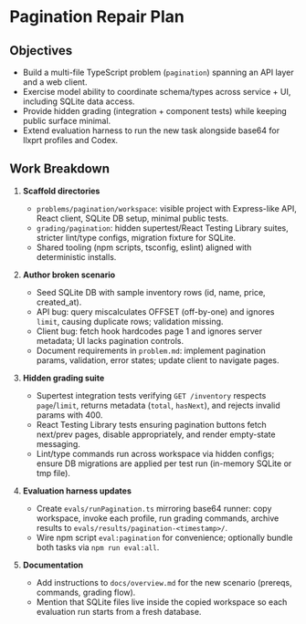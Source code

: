 # Pagination Repair Plan

## Objectives
- Build a multi-file TypeScript problem (`pagination`) spanning an API layer and a web client.
- Exercise model ability to coordinate schema/types across service + UI, including SQLite data access.
- Provide hidden grading (integration + component tests) while keeping public surface minimal.
- Extend evaluation harness to run the new task alongside base64 for llxprt profiles and Codex.

## Work Breakdown

1. **Scaffold directories**
   - `problems/pagination/workspace`: visible project with Express-like API, React client, SQLite DB setup, minimal public tests.
   - `grading/pagination`: hidden supertest/React Testing Library suites, stricter lint/type configs, migration fixture for SQLite.
   - Shared tooling (npm scripts, tsconfig, eslint) aligned with deterministic installs.

2. **Author broken scenario**
   - Seed SQLite DB with sample inventory rows (id, name, price, created_at).
   - API bug: query miscalculates OFFSET (off-by-one) and ignores `limit`, causing duplicate rows; validation missing.
   - Client bug: fetch hook hardcodes page 1 and ignores server metadata; UI lacks pagination controls.
   - Document requirements in `problem.md`: implement pagination params, validation, error states; update client to navigate pages.

3. **Hidden grading suite**
   - Supertest integration tests verifying `GET /inventory` respects `page`/`limit`, returns metadata (`total`, `hasNext`), and rejects invalid params with 400.
   - React Testing Library tests ensuring pagination buttons fetch next/prev pages, disable appropriately, and render empty-state messaging.
   - Lint/type commands run across workspace via hidden configs; ensure DB migrations are applied per test run (in-memory SQLite or tmp file).

4. **Evaluation harness updates**
   - Create `evals/runPagination.ts` mirroring base64 runner: copy workspace, invoke each profile, run grading commands, archive results to `evals/results/pagination-<timestamp>/`.
   - Wire npm script `eval:pagination` for convenience; optionally bundle both tasks via `npm run eval:all`.

5. **Documentation**
   - Add instructions to `docs/overview.md` for the new scenario (prereqs, commands, grading flow).
   - Mention that SQLite files live inside the copied workspace so each evaluation run starts from a fresh database.
